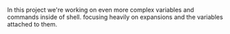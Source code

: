 In this project we're working on even more complex variables and commands inside of shell. focusing heavily on expansions and the variables attached to them.
